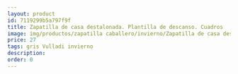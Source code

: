 ```yaml
---
layout: product
id: 7119299b5a797f9f
title: Zapatilla de casa destalonada. Plantilla de descanso. Cuadros
image: img/productos/zapatilla caballero/invierno/Zapatilla de casa destalonada. Plantilla de descanso. Cuadros=27=gris Vulladi invierno.webp
price: 27
tags: gris Vulladi invierno
description: 
order: 0
---
```

